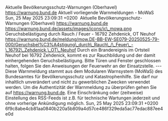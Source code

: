 Aktuelle Bevölkerungsschutz-Warnungen (Oberhavel) https://warnung.bund.de Aktuell vorliegende Warnmeldungen - MoWaS Sun, 25 May 2025 23:09:31 +0200 ![]() Aktuelle Bevölkerungsschutz-Warnungen (Oberhavel) https://warnung.bund.de https://warnung.bund.de/assets/images/icons/ic\_mowa.png Geruchsbelästigung durch Rauch / Feuer - 16792 Zehdenick, OT Neuhof https://warnung.bund.de/meldung/mow.DE-BB-EW-SE079-20250525-79-000/Geruchsbel%C3%A4stigung\_durch\_Rauch\_/\_Feuer\_-\_16792\_Zehdenick,\_OT\_Neuhof Durch ein Brandereignis im Ortsteil Neuhof bei 16792 Zehdenick, kommt es zur Rauchbildung und der damit einhergehenden Geruchsbelästigung.
Bitte Türen und Fenster geschlossen halten, folgen Sie den Anweisungen der Feuerwehr an der Einsatzstelle. ---
Diese Warnmeldung stammt aus dem Modularen Warnsystem (MoWaS) des Bundesamtes für Bevölkerungsschutz und Katastrophenhilfe.
Sie darf nur inhaltlich unverändert und nicht zu gewerblichen Zwecken verwendet werden.
Um die Authentizität der Warnmeldung zu überprüfen gehen Sie auf https://warnung.bund.de.
Eine Einschränkung oder (zeitweise) Einstellung des RSS-Feeds ist z.B. für technische Wartungen jederzeit und ohne vorherige Ankündigung möglich. Sun, 25 May 2025 23:09:31 +0200 6f9c8abe4cb81aa0840b220a5b809a4d57ce486f329eda5ac77edac887ee4e0d
